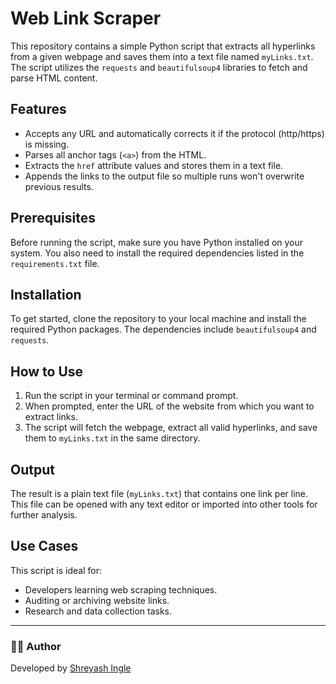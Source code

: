 # Web Link Scraper

This repository contains a simple Python script that extracts all hyperlinks from a given webpage and saves them into a text file named `myLinks.txt`. The script utilizes the `requests` and `beautifulsoup4` libraries to fetch and parse HTML content.

## Features
- Accepts any URL and automatically corrects it if the protocol (http/https) is missing.
- Parses all anchor tags (`<a>`) from the HTML.
- Extracts the `href` attribute values and stores them in a text file.
- Appends the links to the output file so multiple runs won't overwrite previous results.

## Prerequisites
Before running the script, make sure you have Python installed on your system. You also need to install the required dependencies listed in the `requirements.txt` file.

## Installation
To get started, clone the repository to your local machine and install the required Python packages. The dependencies include `beautifulsoup4` and `requests`.

## How to Use
1. Run the script in your terminal or command prompt.
2. When prompted, enter the URL of the website from which you want to extract links.
3. The script will fetch the webpage, extract all valid hyperlinks, and save them to `myLinks.txt` in the same directory.

## Output
The result is a plain text file (`myLinks.txt`) that contains one link per line. This file can be opened with any text editor or imported into other tools for further analysis.

## Use Cases
This script is ideal for:
- Developers learning web scraping techniques.
- Auditing or archiving website links.
- Research and data collection tasks.

---

### 👨‍💻 Author
Developed by [Shreyash Ingle](https://github.com/shreyash0019)

